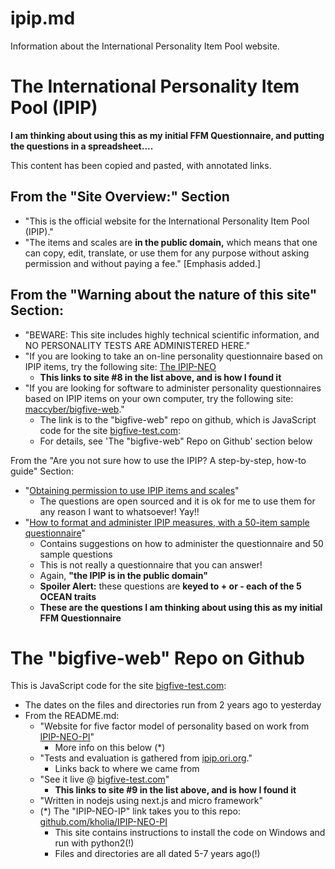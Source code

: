
# ipip.md

Information about the International Personality Item Pool website.

# The International Personality Item Pool (IPIP)

**I am thinking about using this as my initial FFM Questionnaire, and putting the questions in a spreadsheet....**

This content has been copied and pasted, with annotated links.

## From the "Site Overview:" Section

- "This is the official website for the International Personality Item Pool (IPIP)."
- "The items and scales are **in the public domain,** which means that one can copy, edit, translate, or use them for any purpose without asking permission and without paying a fee."  [Emphasis added.]

## From the "Warning about the nature of this site" Section:

- "BEWARE: This site includes highly technical scientific information, and NO PERSONALITY TESTS ARE ADMINISTERED HERE."
- "If you are looking to take an on-line personality questionnaire based on IPIP items, try the following site: [The IPIP-NEO](http://www.personal.psu.edu/~j5j/IPIP/)
  - **This links to site #8 in the list above, and is how I found it**
- "If you are looking for software to administer personality questionnaires based on IPIP items on your own computer, try the following site: [maccyber/bigfive-web](https://github.com/Alheimsins/bigfive-web)."
  - The link is to the "bigfive-web" repo on github, which is JavaScript code for the site [bigfive-test.com](https://bigfive-test.com/):
  - For details, see 'The "bigfive-web" Repo on Github' section below

From the "Are you not sure how to use the IPIP? A step-by-step, how-to guide" Section:

- "[Obtaining permission to use IPIP items and scales](https://ipip.ori.org/newPermission.htm)"
  - The questions are open sourced and it is ok for me to use them for any reason I want to whatsoever!  Yay!!
- "[How to format and administer IPIP measures, with a 50-item sample questionnaire](https://ipip.ori.org/New_IPIP-50-item-scale.htm)"
  - Contains suggestions on how to administer the questionnaire and 50 sample questions
  - This is not really a questionnaire that you can answer!
  - Again, **"the IPIP is in the public domain"**
  - **Spoiler Alert:** these questions are **keyed to + or - each of the 5 OCEAN traits**
  - **These are the questions I am thinking about using this as my initial FFM Questionnaire**

# The "bigfive-web" Repo on Github

This is JavaScript code for the site [bigfive-test.com](https://bigfive-test.com/):

- The dates on the files and directories run from 2 years ago to yesterday
- From the README.md:
  - "Website for five factor model of personality based on work from [IPIP-NEO-PI](https://github.com/kholia/IPIP-NEO-PI)"
    - More info on this below (*)
  - "Tests and evaluation is gathered from [ipip.ori.org](http://ipip.ori.org/)."
    - Links back to where we came from
  - "See it live @ [bigfive-test.com](https://bigfive-test.com/)"
    - **This links to site #9 in the list above, and is how I found it**
  - "Written in nodejs using next.js and micro framework"
  - (*) The "IPIP-NEO-IP" link takes you to this repo: [github.com/kholia/IPIP-NEO-PI](https://github.com/kholia/IPIP-NEO-PI)
    - This site contains instructions to install the code on Windows and run with python2(!)
    - Files and directories are all dated 5-7 years ago(!)

